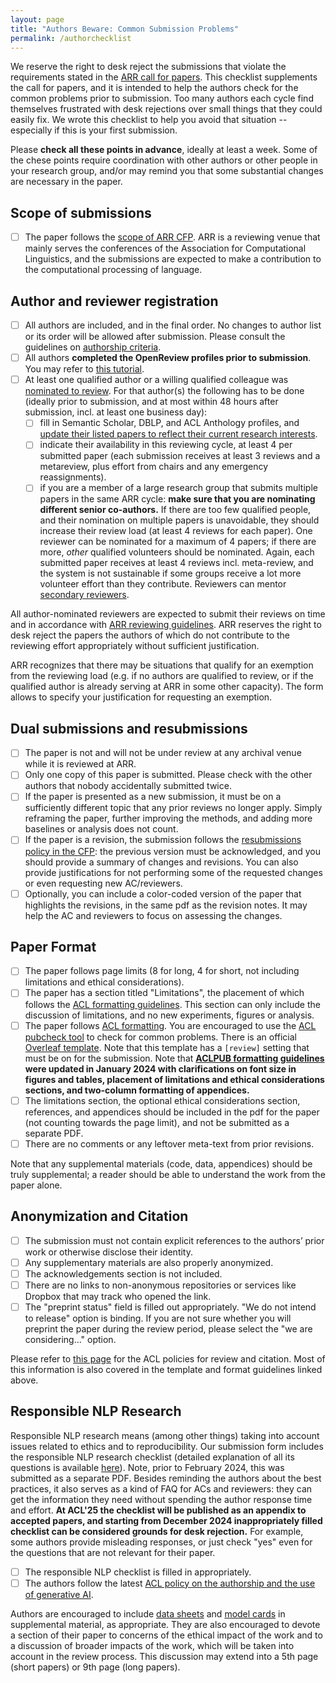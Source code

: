 ```yaml
---
layout: page
title: "Authors Beware: Common Submission Problems"
permalink: /authorchecklist
---
```


We reserve the right to desk reject the submissions that violate the requirements stated in the [ARR call for papers](cfp). This checklist supplements the call for papers, and it is intended to help the authors check for the common problems prior to submission. Too many authors each cycle find themselves frustrated with desk rejections over small things that they could easily fix. We wrote this checklist to help you avoid that situation -- especially if this is your first submission.

Please **check all these points in advance**, ideally at least a week. Some of the chese points require coordination with other authors or other people in your research group, and/or may remind you that some substantial changes are necessary in the paper.

## Scope of submissions

- [ ] The paper follows the [scope of ARR CFP](https://aclrollingreview.org/cfp#scope-of-submissions). ARR is a reviewing venue that mainly serves the conferences of the Association for Computational Linguistics, and the submissions are expected to make a contribution to the computational processing of language. 

## Author and reviewer registration

- [ ] All authors are included, and in the final order. No changes to author list or its order will be allowed after submission. Please consult the guidelines on [authorship criteria](https://www.aclweb.org/adminwiki/index.php/ACL_Policy_on_Publication_Ethics#Authorship).
- [ ] All authors **completed the OpenReview profiles prior to submission**. You may refer to [this tutorial](https://docs.google.com/presentation/d/1kJeoAfwbnFapUN0ySLSoOm11-2odz48DGS1DEzNs03k/edit?usp=sharing).
- [ ] At least one qualified author or a willing qualified colleague was [nominated to review](https://aclrollingreview.org/reviewing-workload-requirement/). For that author(s) the following has to be done (ideally prior to submission, and at most within 48 hours after submission, incl. at least one business day):
    - [ ] fill in Semantic Scholar, DBLP, and ACL Anthology profiles, and [update their listed papers to reflect their current research interests](https://aclrollingreview.org/reviewerguidelines#how-to-get-assigned-to-papers-that-match-your-interests-well).
    - [ ] indicate their availability in this reviewing cycle, at least 4 per submitted paper (each submission receives at least 3 reviews and a metareview, plus effort from chairs and any emergency reassignments). 
    - [ ] if you are a member of a large research group that submits multiple papers in the same ARR cycle: **make sure that you are nominating different senior co-authors.** If there are too few qualified people, and their nomination on multiple papers is unavoidable, they should  increase their review load (at least 4 reviews for each paper). One reviewer can be nominated for a maximum of 4 papers; if there are more, *other* qualified volunteers should be nominated. Again, each submitted paper receives at least 4 reviews incl. meta-review, and the system is not sustainable if some groups receive a lot more volunteer effort than they contribute. Reviewers can mentor [secondary reviewers](https://aclrollingreview.org/reviewerguidelines#q-can-i-use-a-secondary-reviewer). 

All author-nominated reviewers are expected to submit their reviews on time and in accordance with [ARR reviewing guidelines](./reviewerguidelines.md). ARR reserves the right to desk reject the papers the authors of which do not contribute to the reviewing effort appropriately without sufficient justification. 

ARR recognizes that there may be situations that qualify for an exemption from the reviewing load (e.g. if no authors are qualified to review, or if the qualified author is already serving at ARR in some other capacity). The form allows to specify your justification for requesting an exemption.

## Dual submissions and resubmissions

- [ ] The paper is not and will not be under review at any archival venue while it is reviewed at ARR. 
- [ ] Only one copy of this paper is submitted. Please check with the other authors that nobody accidentally submitted twice.
- [ ] If the paper is presented as a new submission, it must be on a sufficiently different topic that any prior reviews no longer apply. Simply reframing the paper, further improving the methods, and adding more baselines or analysis does not count.
- [ ] If the paper is a revision, the submission follows the [resubmissions policy in the CFP](cfp/#resubmission-policy): the previous version must be acknowledged, and you should provide a summary of changes and revisions. You can also provide justifications for not performing some of the requested changes or even requesting new AC/reviewers.
- [ ] Optionally, you can include a color-coded version of the paper that highlights the revisions, in the same pdf as the revision notes. It may help the AC and reviewers to focus on assessing the changes.

## Paper Format

- [ ] The paper follows page limits (8 for long, 4 for short, not including limitations and ethical considerations).
- [ ] The paper has a section titled "Limitations", the placement of which follows the [ACL formatting guidelines](https://acl-org.github.io/ACLPUB/formatting.html). This section can only include the discussion of limitations, and no new experiments, figures or analysis.
- [ ] The paper follows [ACL formatting](https://acl-org.github.io/ACLPUB/formatting.html). You are encouraged to use the [ACL pubcheck tool](https://github.com/acl-org/aclpubcheck) to check for common problems. There is an official [Overleaf template](https://www.overleaf.com/latex/templates/association-for-computational-linguistics-acl-conference/jvxskxpnznfj). Note that this template has a `[review]` setting that must be on for the submission. Note that **[ACLPUB formatting guidelines](https://acl-org.github.io/ACLPUB/formatting.html) were updated in January 2024 with clarifications on font size in figures and tables, placement of limitations and ethical considerations sections, and two-column formatting of appendices.**
- [ ] The limitations section, the optional ethical considerations section, references, and appendices should be included in the pdf for the paper (not counting towards the page limit), and not be submitted as a separate PDF.
- [ ] There are no comments or any leftover meta-text from prior revisions.

Note that any supplemental materials (code, data, appendices) should be truly supplemental; a reader should be able to understand the work from the paper alone.

## Anonymization and Citation

- [ ] The submission must not contain explicit references to the authors’ prior work or otherwise disclose their identity.
- [ ] Any supplementary materials are also properly anonymized.
- [ ] The acknowledgements section is not included.
- [ ] There are no links to non-anonymous repositories or services like Dropbox that may track who opened the link.
- [ ] The "preprint status" field is filled out appropriately. "We do not intend to release" option is binding. If you are not sure whether you will preprint the paper during the review period, please select the "we are considering…" option.

Please refer to [this page](https://www.aclweb.org/adminwiki/index.php?title=ACL_Policies_for_Review_and_Citation) for the ACL policies for review and citation. Most of this information is also covered in the template and format guidelines linked above.

## Responsible NLP Research

Responsible NLP research means (among other things) taking into account issues related to ethics and to reproducibility. Our submission form includes the responsible NLP research checklist (detailed explanation of all its questions is available [here](/responsibleNLPresearch)). Note, prior to February 2024, this was submitted as a separate PDF. Besides reminding the authors about the best practices, it also serves as a kind of FAQ for ACs and reviewers: they can get the information they need without spending the author response time and effort. **At ACL'25 the checklist will be published as an appendix to accepted papers, and starting from December 2024 inappropriately filled checklist can be considered grounds for desk rejection.** For example, some authors provide misleading responses, or just check "yes" even for the questions that are not relevant for their paper.

- [ ] The responsible NLP checklist is filled in appropriately.
- [ ] The authors follow the latest [ACL policy on the authorship and the use of generative AI](https://www.aclweb.org/adminwiki/index.php/ACL_Policy_on_Publication_Ethics#Guidelines_for_Generative_Assistance_in_Authorship).

Authors are encouraged to include [data sheets](https://www.microsoft.com/en-us/research/uploads/prod/2019/01/1803.09010.pdf) and [model cards](https://dl.acm.org/doi/abs/10.1145/3287560.3287596) in supplemental material, as appropriate. They are also encouraged to devote a section of their paper to concerns of the ethical impact of the work and to a discussion of broader impacts of the work, which will be taken into account in the review process. This discussion may extend into a 5th page (short papers) or 9th page (long papers).  